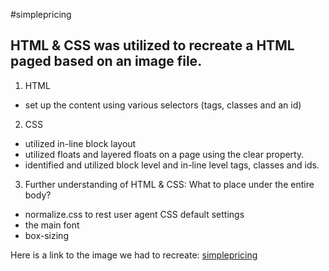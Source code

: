 #simplepricing

## HTML & CSS was utilized to recreate a HTML paged based on an image file.

1. HTML
  * set up the content using various selectors (tags, classes and an id)

2. CSS
  * utilized in-line block layout
  * utilized floats and layered floats on a page using the clear property.
  * identified and utilized block level and in-line level tags, classes and ids.

3. Further understanding of HTML & CSS: What to place under the entire body?
  * normalize.css to rest user agent CSS default settings
  * the main font
  * box-sizing

Here is a link to the image we had to recreate:
[simplepricing](https://github.com/eunheh/simplepricing/blob/master/normal-mode/normal-mode.png)
